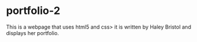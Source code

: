 # portfolio-2
This is a webpage that uses html5 and css> it is written by Haley Bristol and displays her portfolio.

